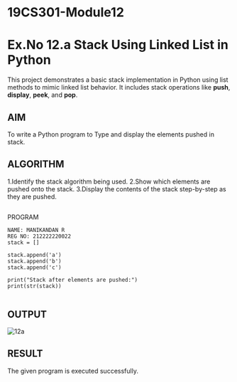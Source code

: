 # 19CS301-Module12
# Ex.No 12.a Stack Using Linked List in Python

This project demonstrates a basic stack implementation in Python using list methods to mimic linked list behavior. It includes stack operations like **push**, **display**, **peek**, and **pop**.

## AIM

To write a Python program to Type and display the elements pushed in stack.

## ALGORITHM

1.Identify the stack algorithm being used.
2.Show which elements are pushed onto the stack.
3.Display the contents of the stack step-by-step as they are pushed.

## 
PROGRAM

```
NAME: MANIKANDAN R
REG NO: 212222220022
stack = []

stack.append('a')
stack.append('b')
stack.append('c')

print("Stack after elements are pushed:")
print(str(stack))


```
## OUTPUT
![12a](https://github.com/user-attachments/assets/7f630a37-5ec8-43f8-887a-7505ddd7e014)

## RESULT
The given program is executed successfully.



